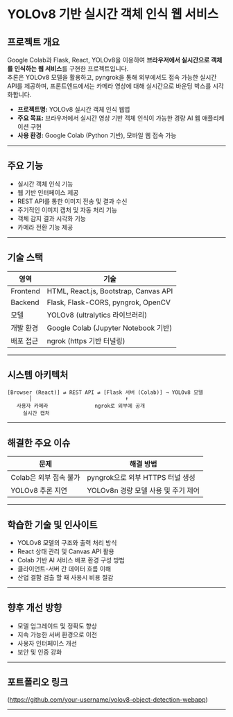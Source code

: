 
# YOLOv8 기반 실시간 객체 인식 웹 서비스

## 프로젝트 개요
Google Colab과 Flask, React, YOLOv8을 이용하여 **브라우저에서 실시간으로 객체를 인식하는 웹 서비스**를 구현한 프로젝트입니다.  
추론은 YOLOv8 모델을 활용하고, pyngrok을 통해 외부에서도 접속 가능한 실시간 API를 제공하며, 프론트엔드에서는 카메라 영상에 대해 실시간으로 바운딩 박스를 시각화합니다.

- **프로젝트명:** YOLOv8 실시간 객체 인식 웹앱
- **주요 목표:** 브라우저에서 실시간 영상 기반 객체 인식이 가능한 경량 AI 웹 애플리케이션 구현
- **사용 환경:** Google Colab (Python 기반), 모바일 웹 접속 가능

---

## 주요 기능

- 실시간 객체 인식 기능
- 웹 기반 인터페이스 제공
- REST API를 통한 이미지 전송 및 결과 수신
- 주기적인 이미지 캡처 및 자동 처리 기능
- 객체 감지 결과 시각화 기능
- 카메라 전환 기능 제공

---

## 기술 스택

| 영역        | 기술                                   |
|-------------|----------------------------------------|
| Frontend    | HTML, React.js, Bootstrap, Canvas API  |
| Backend     | Flask, Flask-CORS, pyngrok, OpenCV     |
| 모델        | YOLOv8 (ultralytics 라이브러리)        |
| 개발 환경   | Google Colab (Jupyter Notebook 기반)   |
| 배포 접근   | ngrok (https 기반 터널링)              |

---

## 시스템 아키텍처

```
[Browser (React)] ⇄ REST API ⇄ [Flask 서버 (Colab)] → YOLOv8 모델
       │                              ↑
   사용자 카메라               ngrok로 외부에 공개
     실시간 캡처
```

---

## 해결한 주요 이슈

| 문제 | 해결 방법 |
|------|------------|
| Colab은 외부 접속 불가 | pyngrok으로 외부 HTTPS 터널 생성 |
| YOLOv8 추론 지연 | YOLOv8n 경량 모델 사용 및 주기 제어 |

---

## 학습한 기술 및 인사이트

- YOLOv8 모델의 구조와 출력 처리 방식
- React 상태 관리 및 Canvas API 활용
- Colab 기반 AI 서비스 배포 환경 구성 방법
- 클라이언트-서버 간 데이터 흐름 이해
- 산업 결함 검출 할 때 사용시 비용 절감

---

## 향후 개선 방향

- 모델 업그레이드 및 정확도 향상
- 지속 가능한 서버 환경으로 이전
- 사용자 인터페이스 개선
- 보안 및 인증 강화

---

## 포트폴리오 링크

(https://github.com/your-username/yolov8-object-detection-webapp)

---
